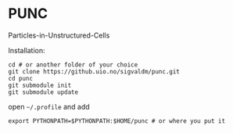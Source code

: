 # PUNC
Particles-in-Unstructured-Cells

Installation:

```
cd # or another folder of your choice
git clone https://github.uio.no/sigvaldm/punc.git
cd punc
git submodule init
git submodule update
```

open `~/.profile` and add

```
export PYTHONPATH=$PYTHONPATH:$HOME/punc # or where you put it
```
